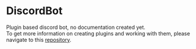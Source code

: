 # DiscordBot
Plugin based discord bot, no documentation created yet.  
To get more information on creating plugins and working with them, please navigate to this [repository](https://github.com/LuklaB96/DiscordPluginAPI).
